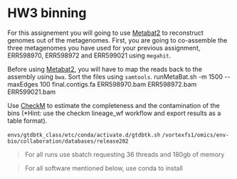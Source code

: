 # HW3 binning




For this assignement you will going to use [Metabat2](https://peerj.com/articles/7359/) to reconstruct genomes out of the metagenomes. First, you are going to co-assemble the three metagenomes you have used for your previous assignment, ERR598970, ERR598972 and ERR599021 using `megahit`.

Before using [Metabat2](https://bitbucket.org/berkeleylab/metabat/src/master/), you will have to map the reads back to the assembly using `bwa`. Sort the files using `samtools`.
runMetaBat.sh -m 1500 --maxEdges 100 final.contigs.fa ERR598970.bam ERR598972.bam ERR599021.bam

Use [CheckM](https://github.com/Ecogenomics/CheckM/wiki) to estimate the completeness and the contamination of the bins (*Hint: use the checkm lineage_wf workflow and export results as a table format).

`envs/gtdbtk_class/etc/conda/activate.d/gtdbtk.sh`
`/vortexfs1/omics/env-bio/collaboration/databases/release202`





> For all runs use sbatch requesting 36 threads and 180gb of memory

> For all software mentioned below, use conda to install


